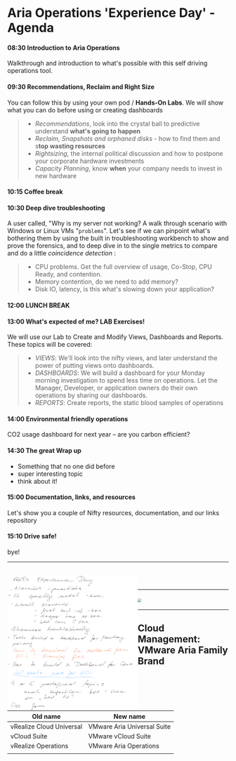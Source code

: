 # Aria Operations 'Experience Day' - Agenda

#### 08:30 Introduction to Aria Operations
Walkthrough and introduction to what's possible with this self driving operations tool.  

#### 09:30 Recommendations, Reclaim and Right Size 
You can follow this by using your own pod / **Hands-On Labs**. We will show what you can do before using or creating dashboards

> - *Recommendations*, look into the crystal ball to predictive understand **what's going to happen** 
> - *Reclaim, Snapshots and orphaned disks* - how to find them and s**top wasting resources**
> - *Rightsizing*, the internal political discussion and how to postpone your corporate hardware investments
> - *Capacity Planning*, know **when** your company needs to invest in new hardware  

#### 10:15 Coffee break

#### 10:30 Deep dive troubleshooting 
A user called, "Why is my server not working?  A walk through scenario with Windows or Linux VMs "`problems`". Let's see if we can pinpoint what's bothering them by using the built in troubleshooting workbench to show and prove the forensics, and to deep dive in to the single metrics to compare and do a little *coincidence detection* :
>  - CPU problems. Get the full overview of usage, Co-Stop, CPU Ready, and contention. 
>  - Memory contention, do we need to add memory?
>  - Disk IO, latency, is this what's slowing down your application?

#### 12:00 LUNCH BREAK 

#### 13:00 What's expected of me? LAB Exercises! 
We will use our Lab to Create and Modify Views, Dashboards and Reports. These topics will be covered:
> - *VIEWS*: We'll look into the nifty views, and later understand the power of putting views onto dashboards.  
> - *DASHBOARDS*: We will build a dashboard for your Monday morning investigation to spend less time on operations. Let the Manager, Developer, or application owners do their own operations by sharing our dashboards. 
> - *REPORTS*: Create reports, the static blood samples of operations

#### 14:00 Environmental friendly operations
CO2 usage dashboard for next year – are you carbon efficient?

 #### 14:30 The great Wrap up 
- Something that no one did before
- super interesting topic
- think about it!
#### 15:00 Documentation, links, and resources
Let's show you a couple of Nifty resources, documentation, and our links repository
#### 15:10 Drive safe!
bye!

---
<br><img src="Notes.png" align=left style="zoom: 30%;" /><br>

---
<img src="C:\Users\bgron\Dropbox\vmware\INTERNT\VROPS Experience days EMEA\VMwareAria\Operations\vROPs.png" style="zoom:50%;" />

---
## Cloud Management: VMware Aria Family Brand
| Old name                  | New name                    |
| ------------------------- | --------------------------- |
| vRealize  Cloud Universal | VMware Aria Universal Suite |
| vCloud Suite              | VMware vCloud Suite         |
| vRealize  Operations      | VMware Aria Operations      |
|                           |                             |